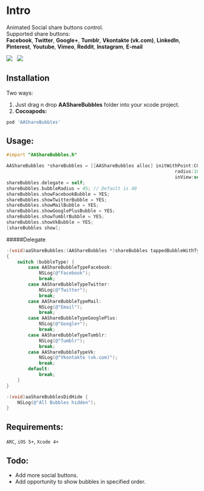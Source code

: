 Intro
==============

Animated Social share buttons control.<br>
Supported share buttons:<br><b>Facebook</b>,  <b>Twitter</b>,  <b>Google+</b>, <b>Tumblr</b>, <b>Vkontakte (vk.com)</b>, <b>LinkedIn</b>, <b>Pinterest</b>, <b>Youtube</b>, <b>Vimeo</b>, <b>Reddit</b>, <b>Instagram</b>, <b>E-mail</b>

<img src="http://mixdesign.kz/external/AAShareBubblesAbay.png?tmp"/>&nbsp;&nbsp;
<img src="http://mixdesign.kz/external/AAShareBubbles.png?7"/>

Installation
------

Two ways:<br>
1. Just drag n drop **AAShareBubbles** folder into your xcode project.<br>
2. **Cocoapods:**
```ruby
pod 'AAShareBubbles'
```
Usage:
------
```objective-c
#import "AAShareBubbles.h"
```
```objective-c
AAShareBubbles *shareBubbles = [[AAShareBubbles alloc] initWithPoint:CGPointMake(100, 100)
                                                              radius:100
                                                              inView:self.view];
shareBubbles.delegate = self;
shareBubbles.bubbleRadius = 45; // Default is 40
shareBubbles.showFacebookBubble = YES;
shareBubbles.showTwitterBubble = YES;
shareBubbles.showMailBubble = YES;
shareBubbles.showGooglePlusBubble = YES;
shareBubbles.showTumblrBubble = YES;
shareBubbles.showVkBubble = YES;
[shareBubbles show];
````
#####Delegate
```objective-c
-(void)aaShareBubbles:(AAShareBubbles *)shareBubbles tappedBubbleWithType:(AAShareBubbleType)bubbleType
{
    switch (bubbleType) {
        case AAShareBubbleTypeFacebook:
            NSLog(@"Facebook");
            break;
        case AAShareBubbleTypeTwitter:
            NSLog(@"Twitter");
            break;
        case AAShareBubbleTypeMail:
            NSLog(@"Email");
            break;
        case AAShareBubbleTypeGooglePlus:
            NSLog(@"Google+");
            break;
        case AAShareBubbleTypeTumblr:
            NSLog(@"Tumblr");
            break;
        case AAShareBubbleTypeVk:
            NSLog(@"Vkontakte (vk.com)");
            break;
        default:
            break;
    }
}

-(void)aaShareBubblesDidHide {
    NSLog(@"All Bubbles hidden");
}

```

Requirements:
------------
`ARC`, `iOS 5+`, `Xcode 4+`

Todo:
-------
- Add more social buttons.
- Add opportunity to show bubbles in specified order.
